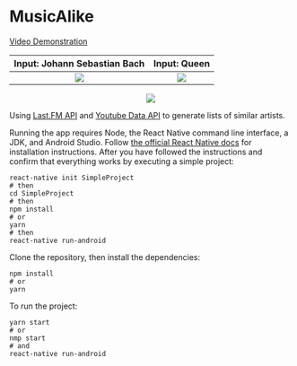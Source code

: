 # MusicAlike
[Video Demonstration](https://github.com/virtumonde/musicalike/blob/master/demo/demo.mp4?raw=true)

Input: Johann Sebastian Bach | Input: Queen
:-------------------------:|:-------------------------:
![](https://github.com/virtumonde/musicalike/blob/master/demo/demo_2.gif?raw=true)  |  ![](https://github.com/virtumonde/musicalike/blob/master/demo/demo_3.gif?raw=true)

<p align="center">
  <img src="https://github.com/virtumonde/musicalike/blob/master/demo/demo_1.gif?raw=true">
</p>

Using [Last.FM API](https://www.last.fm/api/) and [Youtube Data API](https://developers.google.com/youtube/v3/)
to generate lists of similar artists.

Running the app requires Node, the React Native command line interface, a JDK, and Android Studio. Follow [the official React Native docs](https://facebook.github.io/react-native/docs/getting-started) for installation instructions. After you have followed the instructions and confirm that everything works by executing a simple project:
```
react-native init SimpleProject
# then
cd SimpleProject
# then
npm install
# or
yarn
# then
react-native run-android
```

Clone the repository, then install the
dependencies:

```
npm install
# or
yarn
```

To run the project:

```
yarn start
# or
nmp start
# and
react-native run-android
```
